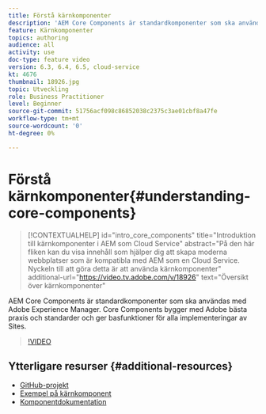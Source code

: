 ```yaml
---
title: Förstå kärnkomponenter
description: 'AEM Core Components är standardkomponenter som ska användas med Adobe Experience Manager. Core Components bygger med Adobe bästa praxis och standarder och ger basfunktioner för alla implementeringar av Sites. '
feature: Kärnkomponenter
topics: authoring
audience: all
activity: use
doc-type: feature video
version: 6.3, 6.4, 6.5, cloud-service
kt: 4676
thumbnail: 18926.jpg
topic: Utveckling
role: Business Practitioner
level: Beginner
source-git-commit: 51756acf098c86852038c2375c3ae01cbf8a47fe
workflow-type: tm+mt
source-wordcount: '0'
ht-degree: 0%

---
```



# Förstå kärnkomponenter{#understanding-core-components}

>[!CONTEXTUALHELP]
>id="intro_core_components"
>title="Introduktion till kärnkomponenter i AEM som Cloud Service"
>abstract="På den här fliken kan du visa innehåll som hjälper dig att skapa moderna webbplatser som är kompatibla med AEM som en Cloud Service. Nyckeln till att göra detta är att använda kärnkomponenter"
>additional-url="https://video.tv.adobe.com/v/18926" text="Översikt över kärnkomponenter"

AEM Core Components är standardkomponenter som ska användas med Adobe Experience Manager. Core Components bygger med Adobe bästa praxis och standarder och ger basfunktioner för alla implementeringar av Sites.

>[!VIDEO](https://video.tv.adobe.com/v/18926/?quality=12&learn=on)

## Ytterligare resurser {#additional-resources}

* [GitHub-projekt](https://github.com/adobe/aem-core-wcm-components)
* [Exempel på kärnkomponent](https://www.aemcomponents.dev/)
* [Komponentdokumentation](https://docs.adobe.com/content/help/en/experience-manager-core-components/using/introduction.html)
